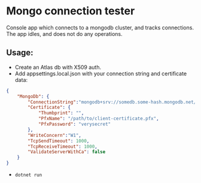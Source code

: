 # Mongo connection tester

Console app which connects to a mongodb cluster, and tracks connections.
The app idles, and does not do any operations.

## Usage:

- Create an Atlas db with X509 auth.
- Add appsettings.local.json with your connection string and certificate data:

```json
{
    "MongoDb": {
        "ConnectionString":"mongodb+srv://somedb.some-hash.mongodb.net/?ssl=true&authSource=%24external&authMechanism=MONGODB-X509&your-options-here",
        "Certificate": {
            "Thumbprint": "",
            "PfxName": "/path/to/client-certificate.pfx",
            "PfxPassword": "verysecret"
        },
        "WriteConcern":"W1",
        "TcpSendTimeout": 1000,
        "TcpReceiveTimeout": 1000,
        "ValidateServerWithCa": false
    }
}
```

- `dotnet run`
